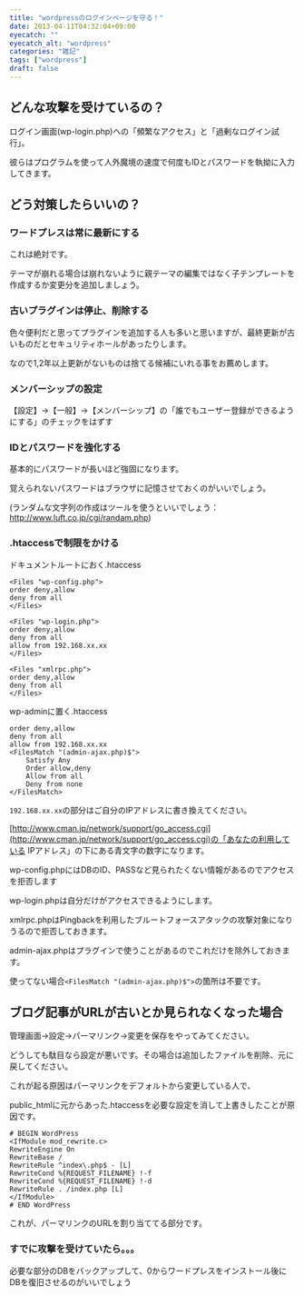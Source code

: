 ```yaml
---
title: "wordpressのログインページを守る！"
date: 2013-04-11T04:32:04+09:00
eyecatch: ""
eyecatch_alt: "wordpress"
categories: "雑記"
tags: ["wordpress"]
draft: false
---
```


<h2>どんな攻撃を受けているの？</h2>
ログイン画面(wp-login.php)への「頻繁なアクセス」と「過剰なログイン試行」。

彼らはプログラムを使って人外魔境の速度で何度もIDとパスワードを執拗に入力してきます。

<h2>どう対策したらいいの？</h2>
<h3>ワードプレスは常に最新にする</h3>

これは絶対です。

テーマが崩れる場合は崩れないように親テーマの編集ではなく子テンプレートを作成するか変更分を追加しましょう。

<h3>古いプラグインは停止、削除する</h3>

色々便利だと思ってプラグインを追加する人も多いと思いますが、最終更新が古いものだとセキュリティホールがあったりします。

なので1,2年以上更新がないものは捨てる候補にいれる事をお薦めします。

<h3>メンバーシップの設定</h3>
【設定】→【一般】→【メンバーシップ】の「誰でもユーザー登録ができるようにする」のチェックをはずす

<h3>IDとパスワードを強化する</h3>
基本的にパスワードが長いほど強固になります。

覚えられないパスワードはブラウザに記憶させておくのがいいでしょう。

(ランダムな文字列の作成はツールを使うといいでしょう：<a href="http://www.luft.co.jp/cgi/randam.php" target="_blank">http://www.luft.co.jp/cgi/randam.php</a>)

<h3>.htaccessで制限をかける</h3>

ドキュメントルートにおく.htaccess

```
<Files "wp-config.php">
order deny,allow
deny from all
</Files>

<Files "wp-login.php">
order deny,allow
deny from all
allow from 192.168.xx.xx
</Files>

<Files "xmlrpc.php">
order deny,allow
deny from all
</Files>
```

wp-adminに置く.htaccess

```
order deny,allow
deny from all
allow from 192.168.xx.xx
<FilesMatch "(admin-ajax.php)$">
    Satisfy Any
    Order allow,deny
    Allow from all
    Deny from none
</FilesMatch>
```

`192.168.xx.xx`の部分はご自分のIPアドレスに書き換えてください。

[http://www.cman.jp/network/support/go_access.cgi](http://www.cman.jp/network/support/go_access.cgi)の「あなたの利用している IPアドレス」の下にある青文字の数字になります。

wp-config.phpにはDBのID、PASSなど見られたくない情報があるのでアクセスを拒否します

wp-login.phpは自分だけがアクセスできるようにします。

xmlrpc.phpはPingbackを利用したブルートフォースアタックの攻撃対象になりうるので拒否しておきます。

admin-ajax.phpはプラグインで使うことがあるのでこれだけを除外しておきます。

使ってない場合`<FilesMatch "(admin-ajax.php)$">`の箇所は不要です。


<h2>ブログ記事がURLが古いとか見られなくなった場合</h2>
管理画面→設定→パーマリンク→変更を保存をやってみてください。

どうしても駄目なら設定が悪いです。その場合は追加したファイルを削除、元に戻してください。

これが起る原因はパーマリンクをデフォルトから変更している人で、

public_htmlに元からあった.htaccessを必要な設定を消して上書きしたことが原因です。

```
# BEGIN WordPress
<IfModule mod_rewrite.c>
RewriteEngine On
RewriteBase /
RewriteRule ^index\.php$ - [L]
RewriteCond %{REQUEST_FILENAME} !-f
RewriteCond %{REQUEST_FILENAME} !-d
RewriteRule . /index.php [L]
</IfModule>
# END WordPress
```

これが、パーマリンクのURLを割り当ててる部分です。

<h3>すでに攻撃を受けていたら。。。</h3>
必要な部分のDBをバックアップして、0からワードプレスをインストール後にDBを復旧させるのがいいでしょう
